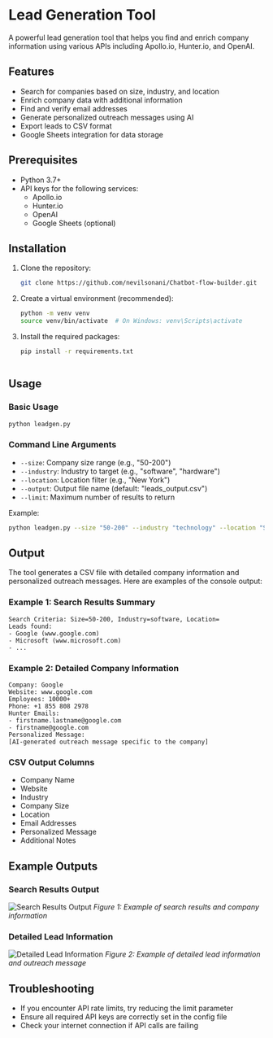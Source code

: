 # Lead Generation Tool

A powerful lead generation tool that helps you find and enrich company information using various APIs including Apollo.io, Hunter.io, and OpenAI.

## Features

- Search for companies based on size, industry, and location
- Enrich company data with additional information
- Find and verify email addresses
- Generate personalized outreach messages using AI
- Export leads to CSV format
- Google Sheets integration for data storage

## Prerequisites

- Python 3.7+
- API keys for the following services:
  - Apollo.io
  - Hunter.io
  - OpenAI
  - Google Sheets (optional)

## Installation

1. Clone the repository:
   ```bash
   git clone https://github.com/nevilsonani/Chatbot-flow-builder.git
   ```

2. Create a virtual environment (recommended):
   ```bash
   python -m venv venv
   source venv/bin/activate  # On Windows: venv\Scripts\activate
   ```

3. Install the required packages:
   ```bash
   pip install -r requirements.txt
   ```
   ```

## Usage

### Basic Usage

```bash
python leadgen.py
```

### Command Line Arguments

- `--size`: Company size range (e.g., "50-200")
- `--industry`: Industry to target (e.g., "software", "hardware")
- `--location`: Location filter (e.g., "New York")
- `--output`: Output file name (default: "leads_output.csv")
- `--limit`: Maximum number of results to return

Example:
```bash
python leadgen.py --size "50-200" --industry "technology" --location "San Francisco" --output "tech_leads.csv" --limit 50
```

## Output

The tool generates a CSV file with detailed company information and personalized outreach messages. Here are examples of the console output:

### Example 1: Search Results Summary
```
Search Criteria: Size=50-200, Industry=software, Location=
Leads found:
- Google (www.google.com)
- Microsoft (www.microsoft.com)
- ...
```

### Example 2: Detailed Company Information
```
Company: Google
Website: www.google.com
Employees: 10000+
Phone: +1 855 808 2978
Hunter Emails: 
- firstname.lastname@google.com
- firstname@google.com
Personalized Message: 
[AI-generated outreach message specific to the company]
```

### CSV Output Columns
- Company Name
- Website
- Industry
- Company Size
- Location
- Email Addresses
- Personalized Message
- Additional Notes

## Example Outputs

### Search Results Output
![Search Results Output](search_results_output.png)
*Figure 1: Example of search results and company information*

### Detailed Lead Information
![Detailed Lead Information](lead_details_output.png)
*Figure 2: Example of detailed lead information and outreach message*


## Troubleshooting

- If you encounter API rate limits, try reducing the limit parameter
- Ensure all required API keys are correctly set in the config file
- Check your internet connection if API calls are failing



